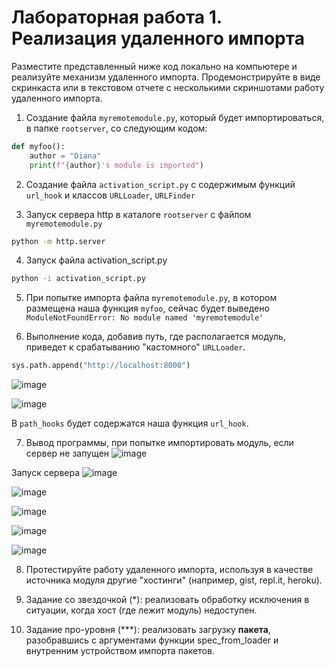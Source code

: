 # Лабораторная работа 1. Реализация удаленного импорта

Разместите представленный ниже код локально на компьютере и реализуйте механизм удаленного импорта. 
Продемонстрируйте в виде скринкаста или в текстовом отчете с несколькими скриншотами работу удаленного импорта.


1. Создание файла ```myremotemodule.py```, который будет импортироваться, в папке ```rootserver```, со следующим кодом:
```python
def myfoo():
    author = "Diana" 
    print(f"{author}'s module is imported")
```

2. Создание файла ```activation_script.py``` с содержимым функций ```url_hook``` и классов ```URLLoader```, ```URLFinder```


3. Запуск сервера http в каталоге ```rootserver``` с файлом ```myremotemodule.py``` 
```sh
python -m http.server
```


4. Запуск файла activation_script.py
```sh
python -i activation_script.py
```

5. При попытке импорта файла ```myremotemodule.py```, в котором размещена наша функция ```myfoo```, сейчас будет выведено ```ModuleNotFoundError: No module named 'myremotemodule'```


6. Выполнение кода, добавив путь, где располагается модуль, приведет к срабатыванию "кастомного" ```URLLoader```.
```python
sys.path.append("http://localhost:8000")
```
![image](https://github.com/user-attachments/assets/5e393f1f-e02d-4670-8ff9-cf50f153d212)

![image](https://github.com/user-attachments/assets/2cc5f107-4ba6-4c5b-b16e-853922b530b5)




В ```path_hooks``` будет содержатся наша функция ```url_hook```. 

7. Вывод программы, при попытке импортировать модуль, если сервер не запущен
![image](https://github.com/user-attachments/assets/e60ba692-a058-4a68-b5a6-6dd1d8d1587a)


Запуск сервера
![image](https://github.com/user-attachments/assets/d14be88d-1faf-4bcf-85b9-a07c722fdf9a)  

![image](https://github.com/user-attachments/assets/b49d2e01-ea16-49c8-873d-e88cbc53b7eb)  

![image](https://github.com/user-attachments/assets/34793dce-7cb0-45c6-8bfd-85a720d2de6f)  

![image](https://github.com/user-attachments/assets/68dba27f-04dd-4894-b844-cfe718d6e3b8)  

![image](https://github.com/user-attachments/assets/32c61473-65d8-4584-a03a-a49b83922143)  




8. Протестируйте работу удаленного импорта, используя в качестве источника модуля другие "хостинги" (например, gist, repl.it, heroku).

11. Задание со звездочкой (\*): реализовать обработку исключения в ситуации, когда хост (где лежит модуль) недоступен.
12. Задание про-уровня (\*\*\*): реализовать загрузку **пакета**, разобравшись с аргументами функции spec_from_loader и внутренним устройством импорта пакетов.





